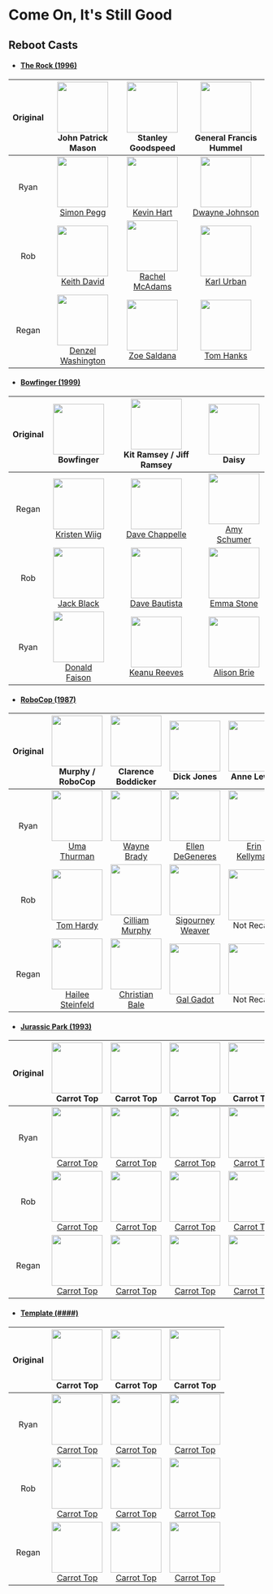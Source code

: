 # Come On, It's Still Good

## Reboot Casts

* #### [The Rock (1996)](https://www.imdb.com/title/tt0117500/)

|Original|<img src="https://m.media-amazon.com/images/M/MV5BMTgwNDY5NzcxNV5BMl5BanBnXkFtZTYwMDU4NDc3._V1_UX100_CR0,0,100,100_AL_.jpg" width="100"><br>John Patrick Mason|<img src="https://m.media-amazon.com/images/M/MV5BMTYyNzYyMDg0OF5BMl5BanBnXkFtZTYwMjU4NDc3._V1_UX100_CR0,0,100,100_AL_.jpg" width="100"><br>Stanley Goodspeed|<img src="https://m.media-amazon.com/images/M/MV5BMjAyNzAzNjg1OV5BMl5BanBnXkFtZTYwNTU4NDc3._V1_UX100_CR0,0,100,100_AL_.jpg" width="100"><br>General Francis Hummel|
|:--:|:--:|:--:|:--:|
|Ryan|<img src="https://m.media-amazon.com/images/M/MV5BNzMwODE1NjA3OV5BMl5BanBnXkFtZTgwNTY5MzM2OTE@._V1_UX214_CR0,0,214,317_AL_.jpg" width="100"><br>[Simon Pegg](https://www.imdb.com/name/nm0670408/)|<img src="https://m.media-amazon.com/images/M/MV5BMTY4OTAxMjkxN15BMl5BanBnXkFtZTgwODg5MzYyMTE@._V1_SY1000_CR0,0,665,1000_AL_.jpg" width="100"><br>[Kevin Hart](https://www.imdb.com/name/nm0366389/)|<img src="https://m.media-amazon.com/images/M/MV5BMTkyNDQ3NzAxM15BMl5BanBnXkFtZTgwODIwMTQ0NTE@._V1_UX214_CR0,0,214,317_AL_.jpg" width="100"><br>[Dwayne Johnson](https://www.imdb.com/name/nm0425005/)|
|Rob|<img src="https://m.media-amazon.com/images/M/MV5BMTI5OTU4ODI1MF5BMl5BanBnXkFtZTcwMjU1NjkyNA@@._V1_UY317_CR19,0,214,317_AL_.jpg" width="100"><br>[Keith David](https://www.imdb.com/name/nm0202966/)|<img src="https://m.media-amazon.com/images/M/MV5BMTY5ODcxMDU4NV5BMl5BanBnXkFtZTcwMjAzNjQyNQ@@._V1_UY317_CR2,0,214,317_AL_.jpg" width="100"><br>[Rachel McAdams](https://www.imdb.com/name/nm1046097/)|<img src="https://m.media-amazon.com/images/M/MV5BMTU2Njg3MDgyN15BMl5BanBnXkFtZTcwNjgyNTA4Mg@@._V1_UY317_CR5,0,214,317_AL_.jpg" width="100"><br>[Karl Urban](https://www.imdb.com/name/nm0881631/)|
|Regan|<img src="https://m.media-amazon.com/images/M/MV5BMjE5NDU2Mzc3MV5BMl5BanBnXkFtZTcwNjAwNTE5OQ@@._V1_UY317_CR12,0,214,317_AL_.jpg" width="100"><br>[Denzel Washington](https://www.imdb.com/name/nm0000243/)|<img src="https://m.media-amazon.com/images/M/MV5BMTM2MjIwOTc0Nl5BMl5BanBnXkFtZTcwNzQ5ODM1Mw@@._V1_UX214_CR0,0,214,317_AL_.jpg" width="100"><br>[Zoe Saldana](https://www.imdb.com/name/nm0757855/)|<img src="https://m.media-amazon.com/images/M/MV5BMTQ2MjMwNDA3Nl5BMl5BanBnXkFtZTcwMTA2NDY3NQ@@._V1_UY317_CR2,0,214,317_AL_.jpg" width="100"><br>[Tom Hanks](https://www.imdb.com/name/nm0000158/)|

* #### [Bowfinger (1999)](https://www.imdb.com/title/tt0131325/)

|Original|<img src="https://m.media-amazon.com/images/M/MV5BMTY0MTIyOTkyMF5BMl5BanBnXkFtZTYwNzE0Mjg0._V1_.jpg" width="100"><br>Bowfinger|<img src="https://m.media-amazon.com/images/M/MV5BMjA4OTczOTQ4MF5BMl5BanBnXkFtZTYwNTQxMTI1._V1_.jpg" width="100"><br>Kit Ramsey / Jiff Ramsey|<img src="https://m.media-amazon.com/images/M/MV5BMTk3Mjk2Mjg1Ml5BMl5BanBnXkFtZTYwOTExMTI1._V1_.jpg" width="100"><br>Daisy|
|:--:|:--:|:--:|:--:|
|Regan|<img src="https://m.media-amazon.com/images/M/MV5BMTg5MTA0MDA5NF5BMl5BanBnXkFtZTgwODMyMjA1NzE@._V1_UY317_CR1,0,214,317_AL_.jpg" width="100"><br>[Kristen Wiig](https://www.imdb.com/name/nm1325419/)|<img src="https://m.media-amazon.com/images/M/MV5BOTIyMjgzMjczNV5BMl5BanBnXkFtZTYwNjM4NzUz._V1_UY317_CR5,0,214,317_AL_.jpg" width="100"><br>[Dave Chappelle](https://www.imdb.com/name/nm0152638/)|<img src="https://m.media-amazon.com/images/M/MV5BOTQ3MDc1MTI2Nl5BMl5BanBnXkFtZTcwMzYxMDgzOQ@@._V1_UY317_CR37,0,214,317_AL_.jpg" width="100"><br>[Amy Schumer](https://www.imdb.com/name/nm2154960/)|
|Rob|<img src="https://m.media-amazon.com/images/M/MV5BYTFiMWNlNmItMDRiYy00NzA4LWE5YjItZmViNWQ2NzhhOWZlXkEyXkFqcGdeQXVyMTA2Mjc5ODMy._V1_UY317_CR16,0,214,317_AL_.jpg" width="100"><br>[Jack Black](https://www.imdb.com/name/nm0085312/)|<img src="https://m.media-amazon.com/images/M/MV5BMTUzOTMxMjM2Ml5BMl5BanBnXkFtZTcwOTEyMTA1Nw@@._V1_SY1000_CR0,0,666,1000_AL_.jpg" width="100"><br>[Dave Bautista](https://www.imdb.com/name/nm1176985/)|<img src="https://m.media-amazon.com/images/M/MV5BMjI4NjM1NDkyN15BMl5BanBnXkFtZTgwODgyNTY1MjE@._V1_UX214_CR0,0,214,317_AL_.jpg" width="100"><br>[Emma Stone](https://www.imdb.com/name/nm1297015/)|
|Ryan|<img src="https://m.media-amazon.com/images/M/MV5BMTQ1NDQ2MzA2NV5BMl5BanBnXkFtZTcwODQ0MzUwNA@@._V1_UY317_CR9,0,214,317_AL_.jpg" width="100"><br>[Donald Faison](https://www.imdb.com/name/nm0265668/)|<img src="https://m.media-amazon.com/images/M/MV5BNjUxNDcwMTg4Ml5BMl5BanBnXkFtZTcwMjU4NDYyOA@@._V1_UY317_CR15,0,214,317_AL_.jpg" width="100"><br>[Keanu Reeves](https://www.imdb.com/name/nm0000206/)|<img src="https://m.media-amazon.com/images/M/MV5BMjJkNDg5ZDctM2RlZS00NjFmLTkxZjktMWE5NGQzMDg4NDFhXkEyXkFqcGdeQXVyMTMwMDM1OTQ@._V1_UY317_CR8,0,214,317_AL_.jpg" width="100"><br>[Alison Brie](https://www.imdb.com/name/nm1555340/)|

* #### [RoboCop (1987)](https://www.imdb.com/title/tt0093870/)

|Original|<img src="https://m.media-amazon.com/images/M/MV5BMjA5MjcwOTAyOV5BMl5BanBnXkFtZTYwMjU3MzI3._V1_.jpg" width="100"><br>Murphy / RoboCop|<img src="https://m.media-amazon.com/images/M/MV5BMTMwODE3MDk3OF5BMl5BanBnXkFtZTcwMzMwODU2NA@@._V1_SY1000_CR0,0,671,1000_AL_.jpg" width="100"><br>Clarence Boddicker|<img src="https://i.imgur.com/r9lrSl7.jpg" width="100"><br>Dick Jones|<img src="https://m.media-amazon.com/images/M/MV5BMTc5OTc3OTI4OF5BMl5BanBnXkFtZTYwODU3MzI3._V1_.jpg" width="100"><br>Anne Lewis|<img src="https://i.imgur.com/QCxp2by.jpg" width="100"><br>Bob Morton|
|:--:|:--:|:--:|:--:|:--:|:--:|
|Ryan|<img src="https://m.media-amazon.com/images/M/MV5BMjMxNzk1MTQyMl5BMl5BanBnXkFtZTgwMDIzMDEyMTE@._V1_SY1000_CR0,0,665,1000_AL_.jpg" width="100"><br>[Uma Thurman](https://www.imdb.com/name/nm0000235/)|<img src="https://m.media-amazon.com/images/M/MV5BMTU0MzM1NjEyMl5BMl5BanBnXkFtZTcwMjExMDM2NQ@@._V1_SY1000_CR0,0,725,1000_AL_.jpg" width="100"><br>[Wayne Brady](https://www.imdb.com/name/nm0103750/)|<img src="https://m.media-amazon.com/images/M/MV5BNDAwMzAyNDEzMV5BMl5BanBnXkFtZTcwMDU3MTAxMw@@._V1_.jpg" width="100"><br>[Ellen DeGeneres](https://www.imdb.com/name/nm0001122/)|<img src="https://m.media-amazon.com/images/M/MV5BMTcwMzAxMTgwOF5BMl5BanBnXkFtZTgwMzEyOTA2NTM@._V1_SY1000_CR0,0,862,1000_AL_.jpg" width="100"><br>[Erin Kellyman](https://www.imdb.com/name/nm7210986/)|<img src="https://m.media-amazon.com/images/M/MV5BNzg0MzA4MTY5M15BMl5BanBnXkFtZTcwODg2MTIwOQ@@._V1_SY1000_CR0,0,688,1000_AL_.jpg" width="100"><br>[Jon Hamm](https://www.imdb.com/name/nm0358316/)|
|Rob|<img src="https://m.media-amazon.com/images/M/MV5BMTQ3ODEyNjA4Nl5BMl5BanBnXkFtZTgwMTE4ODMyMjE@._V1_SY1000_CR0,0,666,1000_AL_.jpg" width="100"><br>[Tom Hardy](https://www.imdb.com/name/nm0362766/)|<img src="https://m.media-amazon.com/images/M/MV5BMTUzMjg1NzIyOV5BMl5BanBnXkFtZTYwMzg2Mjgy._V1_.jpg" width="100"><br>[Cilliam Murphy](https://www.imdb.com/name/nm0614165/)|<img src="https://m.media-amazon.com/images/M/MV5BMTk1MTcyNTE3OV5BMl5BanBnXkFtZTcwMTA0MTMyMw@@._V1_.jpg" width="100"><br>[Sigourney Weaver](https://www.imdb.com/name/nm0000244/)|<img src="https://i.imgur.com/EZYs7EI.jpg" width="100"><br>Not Recast|<img src="https://i.imgur.com/EZYs7EI.jpg" width="100"><br>Not Recast|
|Regan|<img src="https://m.media-amazon.com/images/M/MV5BMGFmZDVhZDUtZWIyNC00NzBjLTg0ZGEtY2FhMjJlZWJhZjBlXkEyXkFqcGdeQXVyMTcwNzE4OTI@._V1_SY1000_SX1000_AL_.jpg" width="100"><br>[Hailee Steinfeld](https://www.imdb.com/name/nm2794962/)|<img src="https://m.media-amazon.com/images/M/MV5BMTkxMzk4MjQ4MF5BMl5BanBnXkFtZTcwMzExODQxOA@@._V1_SY1000_CR0,0,665,1000_AL_.jpg" width="100"><br>[Christian Bale](https://www.imdb.com/name/nm0000288/)|<img src="https://m.media-amazon.com/images/M/MV5BMjUzZTJmZDItODRjYS00ZGRhLTg2NWQtOGE0YjJhNWVlMjNjXkEyXkFqcGdeQXVyMTg4NDI0NDM@._V1_.jpg" width="100"><br>[Gal Gadot](https://www.imdb.com/name/nm2933757/)|<img src="https://i.imgur.com/EZYs7EI.jpg" width="100"><br>Not Recast|<img src="https://i.imgur.com/EZYs7EI.jpg" width="100"><br>Not Recast|

* #### [Jurassic Park (1993)](https://www.imdb.com/title/tt0107290/)

|Original|<img src="https://m.media-amazon.com/images/M/MV5BMjA3MTIwMjY1Nl5BMl5BanBnXkFtZTYwMjkyNzk0._V1_UX214_CR0,0,214,317_AL_.jpg" width="100"><br>Carrot Top|<img src="https://m.media-amazon.com/images/M/MV5BMjA3MTIwMjY1Nl5BMl5BanBnXkFtZTYwMjkyNzk0._V1_UX214_CR0,0,214,317_AL_.jpg" width="100"><br>Carrot Top|<img src="https://m.media-amazon.com/images/M/MV5BMjA3MTIwMjY1Nl5BMl5BanBnXkFtZTYwMjkyNzk0._V1_UX214_CR0,0,214,317_AL_.jpg" width="100"><br>Carrot Top|<img src="https://m.media-amazon.com/images/M/MV5BMjA3MTIwMjY1Nl5BMl5BanBnXkFtZTYwMjkyNzk0._V1_UX214_CR0,0,214,317_AL_.jpg" width="100"><br>Carrot Top|
|:--:|:--:|:--:|:--:|:--:|
|Ryan|<img src="https://m.media-amazon.com/images/M/MV5BMjA3MTIwMjY1Nl5BMl5BanBnXkFtZTYwMjkyNzk0._V1_UX214_CR0,0,214,317_AL_.jpg" width="100"><br>[Carrot Top](https://www.imdb.com/name/nm0005488/)|<img src="https://m.media-amazon.com/images/M/MV5BMjA3MTIwMjY1Nl5BMl5BanBnXkFtZTYwMjkyNzk0._V1_UX214_CR0,0,214,317_AL_.jpg" width="100"><br>[Carrot Top](https://www.imdb.com/name/nm0005488/)|<img src="https://m.media-amazon.com/images/M/MV5BMjA3MTIwMjY1Nl5BMl5BanBnXkFtZTYwMjkyNzk0._V1_UX214_CR0,0,214,317_AL_.jpg" width="100"><br>[Carrot Top](https://www.imdb.com/name/nm0005488/)|<img src="https://m.media-amazon.com/images/M/MV5BMjA3MTIwMjY1Nl5BMl5BanBnXkFtZTYwMjkyNzk0._V1_UX214_CR0,0,214,317_AL_.jpg" width="100"><br>[Carrot Top](https://www.imdb.com/name/nm0005488/)|
|Rob|<img src="https://m.media-amazon.com/images/M/MV5BMjA3MTIwMjY1Nl5BMl5BanBnXkFtZTYwMjkyNzk0._V1_UX214_CR0,0,214,317_AL_.jpg" width="100"><br>[Carrot Top](https://www.imdb.com/name/nm0005488/)|<img src="https://m.media-amazon.com/images/M/MV5BMjA3MTIwMjY1Nl5BMl5BanBnXkFtZTYwMjkyNzk0._V1_UX214_CR0,0,214,317_AL_.jpg" width="100"><br>[Carrot Top](https://www.imdb.com/name/nm0005488/)|<img src="https://m.media-amazon.com/images/M/MV5BMjA3MTIwMjY1Nl5BMl5BanBnXkFtZTYwMjkyNzk0._V1_UX214_CR0,0,214,317_AL_.jpg" width="100"><br>[Carrot Top](https://www.imdb.com/name/nm0005488/)|<img src="https://m.media-amazon.com/images/M/MV5BMjA3MTIwMjY1Nl5BMl5BanBnXkFtZTYwMjkyNzk0._V1_UX214_CR0,0,214,317_AL_.jpg" width="100"><br>[Carrot Top](https://www.imdb.com/name/nm0005488/)|
|Regan|<img src="https://m.media-amazon.com/images/M/MV5BMjA3MTIwMjY1Nl5BMl5BanBnXkFtZTYwMjkyNzk0._V1_UX214_CR0,0,214,317_AL_.jpg" width="100"><br>[Carrot Top](https://www.imdb.com/name/nm0005488/)|<img src="https://m.media-amazon.com/images/M/MV5BMjA3MTIwMjY1Nl5BMl5BanBnXkFtZTYwMjkyNzk0._V1_UX214_CR0,0,214,317_AL_.jpg" width="100"><br>[Carrot Top](https://www.imdb.com/name/nm0005488/)|<img src="https://m.media-amazon.com/images/M/MV5BMjA3MTIwMjY1Nl5BMl5BanBnXkFtZTYwMjkyNzk0._V1_UX214_CR0,0,214,317_AL_.jpg" width="100"><br>[Carrot Top](https://www.imdb.com/name/nm0005488/)|<img src="https://m.media-amazon.com/images/M/MV5BMjA3MTIwMjY1Nl5BMl5BanBnXkFtZTYwMjkyNzk0._V1_UX214_CR0,0,214,317_AL_.jpg" width="100"><br>[Carrot Top](https://www.imdb.com/name/nm0005488/)|

* #### [Template (####)](https://www.imdb.com/title/tt0118836/)

|Original|<img src="https://m.media-amazon.com/images/M/MV5BMjA3MTIwMjY1Nl5BMl5BanBnXkFtZTYwMjkyNzk0._V1_UX214_CR0,0,214,317_AL_.jpg" width="100"><br>Carrot Top|<img src="https://m.media-amazon.com/images/M/MV5BMjA3MTIwMjY1Nl5BMl5BanBnXkFtZTYwMjkyNzk0._V1_UX214_CR0,0,214,317_AL_.jpg" width="100"><br>Carrot Top|<img src="https://m.media-amazon.com/images/M/MV5BMjA3MTIwMjY1Nl5BMl5BanBnXkFtZTYwMjkyNzk0._V1_UX214_CR0,0,214,317_AL_.jpg" width="100"><br>Carrot Top|
|:--:|:--:|:--:|:--:|
|Ryan|<img src="https://m.media-amazon.com/images/M/MV5BMjA3MTIwMjY1Nl5BMl5BanBnXkFtZTYwMjkyNzk0._V1_UX214_CR0,0,214,317_AL_.jpg" width="100"><br>[Carrot Top](https://www.imdb.com/name/nm0005488/)|<img src="https://m.media-amazon.com/images/M/MV5BMjA3MTIwMjY1Nl5BMl5BanBnXkFtZTYwMjkyNzk0._V1_UX214_CR0,0,214,317_AL_.jpg" width="100"><br>[Carrot Top](https://www.imdb.com/name/nm0005488/)|<img src="https://m.media-amazon.com/images/M/MV5BMjA3MTIwMjY1Nl5BMl5BanBnXkFtZTYwMjkyNzk0._V1_UX214_CR0,0,214,317_AL_.jpg" width="100"><br>[Carrot Top](https://www.imdb.com/name/nm0005488/)|
|Rob|<img src="https://m.media-amazon.com/images/M/MV5BMjA3MTIwMjY1Nl5BMl5BanBnXkFtZTYwMjkyNzk0._V1_UX214_CR0,0,214,317_AL_.jpg" width="100"><br>[Carrot Top](https://www.imdb.com/name/nm0005488/)|<img src="https://m.media-amazon.com/images/M/MV5BMjA3MTIwMjY1Nl5BMl5BanBnXkFtZTYwMjkyNzk0._V1_UX214_CR0,0,214,317_AL_.jpg" width="100"><br>[Carrot Top](https://www.imdb.com/name/nm0005488/)|<img src="https://m.media-amazon.com/images/M/MV5BMjA3MTIwMjY1Nl5BMl5BanBnXkFtZTYwMjkyNzk0._V1_UX214_CR0,0,214,317_AL_.jpg" width="100"><br>[Carrot Top](https://www.imdb.com/name/nm0005488/)|
|Regan|<img src="https://m.media-amazon.com/images/M/MV5BMjA3MTIwMjY1Nl5BMl5BanBnXkFtZTYwMjkyNzk0._V1_UX214_CR0,0,214,317_AL_.jpg" width="100"><br>[Carrot Top](https://www.imdb.com/name/nm0005488/)|<img src="https://m.media-amazon.com/images/M/MV5BMjA3MTIwMjY1Nl5BMl5BanBnXkFtZTYwMjkyNzk0._V1_UX214_CR0,0,214,317_AL_.jpg" width="100"><br>[Carrot Top](https://www.imdb.com/name/nm0005488/)|<img src="https://m.media-amazon.com/images/M/MV5BMjA3MTIwMjY1Nl5BMl5BanBnXkFtZTYwMjkyNzk0._V1_UX214_CR0,0,214,317_AL_.jpg" width="100"><br>[Carrot Top](https://www.imdb.com/name/nm0005488/)|

